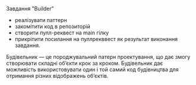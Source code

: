 Завдання "Builder"

- реалізувати паттерн
- закомітити код в репозиторій
- створити пулл-реквест на main гілку
- прикріпити посилання на пуллрекввест як результат виконання завдання.

Будівельник — це породжувальний патерн проектування, що дає змогу створювати складні об’єкти крок за кроком. 
Будівельник дає можливість використовувати один і той самий код будівництва для отримання різних відображень об’єктів.
